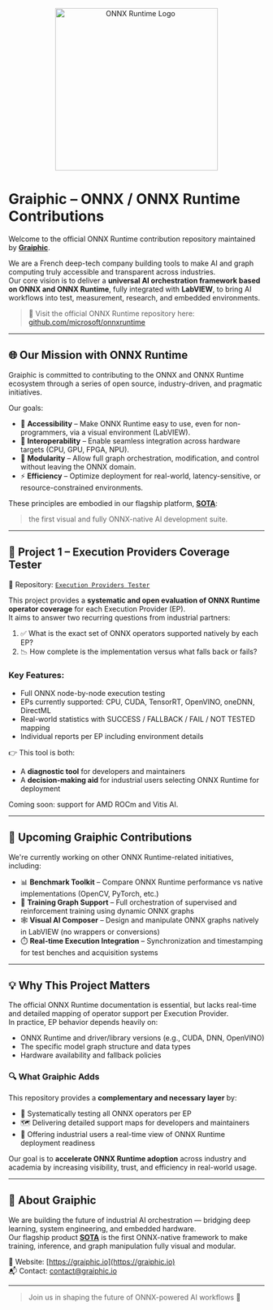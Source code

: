 <p align="center">
  <img src="https://github.com/microsoft/onnxruntime/raw/main/docs/images/ONNX_Runtime_logo_dark.png" alt="ONNX Runtime Logo" width="320"/>
</p>

# Graiphic – ONNX / ONNX Runtime Contributions

Welcome to the official ONNX Runtime contribution repository maintained by **[Graiphic](https://graiphic.io/)**.

We are a French deep-tech company building tools to make AI and graph computing truly accessible and transparent across industries.  
Our core vision is to deliver a **universal AI orchestration framework based on ONNX and ONNX Runtime**, fully integrated with **LabVIEW**, to bring AI workflows into test, measurement, research, and embedded environments.

> 🔗 Visit the official ONNX Runtime repository here: [github.com/microsoft/onnxruntime](https://github.com/microsoft/onnxruntime)

---

## 🌐 Our Mission with ONNX Runtime

Graiphic is committed to contributing to the ONNX and ONNX Runtime ecosystem through a series of open source, industry-driven, and pragmatic initiatives.

Our goals:
- 🧩 **Accessibility** – Make ONNX Runtime easy to use, even for non-programmers, via a visual environment (LabVIEW).
- 🔌 **Interoperability** – Enable seamless integration across hardware targets (CPU, GPU, FPGA, NPU).
- 🧱 **Modularity** – Allow full graph orchestration, modification, and control without leaving the ONNX domain.
- ⚡ **Efficiency** – Optimize deployment for real-world, latency-sensitive, or resource-constrained environments.

These principles are embodied in our flagship platform, [**SOTA**](https://graiphic.io/download/):  
> the first visual and fully ONNX-native AI development suite.

---

## 🔎 Project 1 – Execution Providers Coverage Tester

📍 Repository: [`Execution Providers Tester`](https://github.com/Graiphic/ONNX-Runtime/tree/main/Execution%20Providers%20Tester)

This project provides a **systematic and open evaluation of ONNX Runtime operator coverage** for each Execution Provider (EP).  
It aims to answer two recurring questions from industrial partners:

1. ✅ What is the exact set of ONNX operators supported natively by each EP?  
2. 📉 How complete is the implementation versus what falls back or fails?

### Key Features:
- Full ONNX node-by-node execution testing
- EPs currently supported: CPU, CUDA, TensorRT, OpenVINO, oneDNN, DirectML
- Real-world statistics with SUCCESS / FALLBACK / FAIL / NOT TESTED mapping
- Individual reports per EP including environment details

👉 This tool is both:
- A **diagnostic tool** for developers and maintainers
- A **decision-making aid** for industrial users selecting ONNX Runtime for deployment

Coming soon: support for AMD ROCm and Vitis AI.

---

## 🚧 Upcoming Graiphic Contributions

We're currently working on other ONNX Runtime-related initiatives, including:

- 📊 **Benchmark Toolkit** – Compare ONNX Runtime performance vs native implementations (OpenCV, PyTorch, etc.)  
- 🧠 **Training Graph Support** – Full orchestration of supervised and reinforcement training using dynamic ONNX graphs  
- 🕸️ **Visual AI Composer** – Design and manipulate ONNX graphs natively in LabVIEW (no wrappers or conversions)  
- ⏱️ **Real-time Execution Integration** – Synchronization and timestamping for test benches and acquisition systems  

---

## 💡 Why This Project Matters

The official ONNX Runtime documentation is essential, but lacks real-time and detailed mapping of operator support per Execution Provider.  
In practice, EP behavior depends heavily on:

- ONNX Runtime and driver/library versions (e.g., CUDA, DNN, OpenVINO)
- The specific model graph structure and data types
- Hardware availability and fallback policies

### 🔍 What Graiphic Adds

This repository provides a **complementary and necessary layer** by:
- 📌 Systematically testing all ONNX operators per EP
- 🗺️ Delivering detailed support maps for developers and maintainers
- 📡 Offering industrial users a real-time view of ONNX Runtime deployment readiness

Our goal is to **accelerate ONNX Runtime adoption** across industry and academia by increasing visibility, trust, and efficiency in real-world usage.

---

## 👥 About Graiphic

We are building the future of industrial AI orchestration — bridging deep learning, system engineering, and embedded hardware.  
Our flagship product [**SOTA**](https://graiphic.io/download/) is the first ONNX-native framework to make training, inference, and graph manipulation fully visual and modular.

🔗 Website: [https://graiphic.io](https://graiphic.io)  
📬 Contact: [contact@graiphic.io](mailto:contact@graiphic.io)

---

> Join us in shaping the future of ONNX-powered AI workflows 🚀
